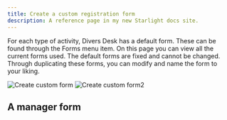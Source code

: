 ```yaml
---
title: Create a custom registration form
description: A reference page in my new Starlight docs site.
---
```


For each type of activity, Divers Desk has a default form. These can be found through the Forms menu item.
On this page you can view all the current forms used. The default forms are fixed and cannot be changed.
Through duplicating these forms, you can modify and name the form to your liking.

![Create custom form](/images/Create_custom_form_1.png)
![Create custom form2](/images/Create_custom_form_2.png)

## A manager form
